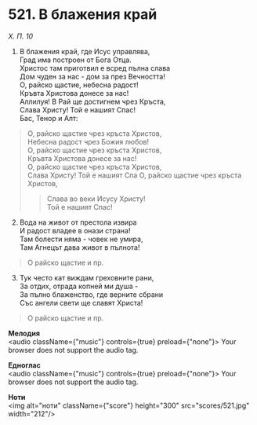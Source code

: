 # 521. В блажения край  

*Х. П. 10*  

1. В блажения край, где Исус управлява,  
Град има построен от Бога Отца.  
Христос там приготвил е всред пълна слава  
Дом чуден за нас - дом за през Вечността!  
О, райско щастие, небесна радост!  
Кръвта Христова донесе за нас!  
Аллилуя! В Рай ще достигнем чрез Кръста,  
Слава Христу! Той е нашият Спас!  
Бас, Тенор и Алт:  

> О, райско щастие чрез кръста Христов,  
> Небесна радост чрез Божия любов!  
> О, райско щастие чрез кръста Христов,  
> Кръвта Христова донесе за нас!  
> О, райско щастие чрез кръста Христов,  
> Слава Христу! Той е нашият Спа
> О, райско щастие чрез кръста Христов,  
>> Слава во веки Исусу Христу!  
> Той е нашият Спас!  

2. Вода на живот от престола извира  
И радост владее в онази страна!  
Там болести няма - човек не умира,  
Там Агнецът дава живот в пълнота!  

> О райско щастие и пр.  

3. Тук често кат виждам греховните рани,  
За отдих, отрада копней ми душа -  
За пълно блаженство, где верните сбрани  
Със ангели свети ще славят Христа!  

> О райско щастие и пр.  

__Мелодия__  
<audio className={"music"} controls={true} preload={"none"}><source src="mp3/521.mp3" type="audio/mpeg"/>
Your browser does not support the audio tag.
</audio>  

__Едноглас__  
<audio className={"music"} controls={true} preload={"none"}><source src="transp/521.mp3" type="audio/mpeg"/>
Your browser does not support the audio tag.
</audio>  

__Ноти__  
<img alt="ноти" className={"score"} height="300" src="scores/521.jpg" width="212"/>
